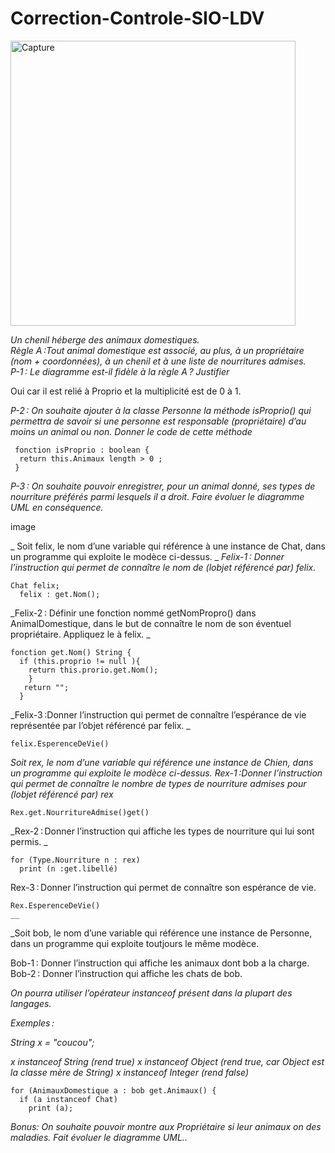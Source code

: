 # Correction-Controle-SIO-LDV

<img width="456" alt="Capture" src="https://user-images.githubusercontent.com/77787321/160827298-ff0f2e60-7667-43ed-8a2d-5b3282204592.PNG">

_Un chenil héberge des animaux domestiques._   
_Règle A :Tout  animal domestique est associé, au plus, à un propriétaire (nom + coordonnées), à un chenil et à une liste de nourritures admises._   
_P-1 : Le diagramme est-il fidèle à la règle A ? Justifier_

Oui car il est relié à Proprio et la multiplicité est de 0 à 1.

_P-2 : On souhaite ajouter à la classe Personne la méthode isProprio() qui permettra de savoir si une personne est responsable (propriétaire) d’au moins un animal ou non. Donner le code de cette méthode_ 

```
 fonction isProprio : boolean {
  return this.Animaux length > 0 ;
 }
```
_P-3 : On souhaite pouvoir enregistrer, pour un animal donné, ses types de nourriture préférés parmi lesquels il a droit. Faire évoluer le diagramme UML en conséquence._

 image

_ Soit felix, le nom d’une variable qui référence à une instance de Chat, dans un programme qui exploite le modèce ci-dessus. _
_Felix-1 : Donner l’instruction qui permet de connaître le nom de (lobjet référencé par) felix._ 
```
Chat felix;
  felix : get.Nom();
```
_Felix-2 : Définir une fonction nommé getNomPropro() dans AnimalDomestique, dans le but de connaître le nom de son éventuel propriétaire. Appliquez le à felix. _
```
fonction get.Nom() String {
  if (this.proprio != null ){
    return this.prorio.get.Nom();
    }
   return "";
  }
```
_Felix-3 :Donner l’instruction qui permet de connaître l’espérance de vie représentée par l’objet référencé par felix. _

``` 
felix.EsperenceDeVie()
```
_Soit rex, le nom d’une variable qui référence une instance de Chien, dans un programme qui exploite le modèce ci-dessus._ 
_Rex-1 :Donner l’instruction qui permet de connaître le nombre de types de nourriture admises pour (lobjet référencé par) rex_
```
Rex.get.NourritureAdmise()get()
```
_Rex-2 : Donner l’instruction qui affiche les types de nourriture qui lui sont permis. _
```
for (Type.Nourriture n : rex)
  print (n :get.libellé)
```
Rex-3 : Donner l’instruction qui permet de connaître son espérance de vie. 
```
Rex.EsperenceDeVie()
__
```
_Soit bob, le nom d’une variable qui référence une instance de Personne, dans un programme qui exploite toutjours le même modèce. 

 
Bob-1 : Donner l’instruction qui affiche les animaux dont bob a la charge. 
Bob-2 : Donner l’instruction qui affiche les chats de bob. 

_On pourra utiliser l’opérateur instanceof présent dans la plupart des langages._ 

_Exemples :_ 

_String x = "coucou";_ 

_x instanceof String  (rend true)_ 
_x instanceof Object  (rend true, car Object est la classe mère de String)_ 
_x instanceof Integer (rend false)_
```
for (AnimauxDomestique a : bob get.Animaux() {
  if (a instanceof Chat)
    print (a);
```
_Bonus: On souhaite pouvoir montre aux Propriétaire si leur animaux on des maladies. Fait évoluer le diagramme UML.._
 
